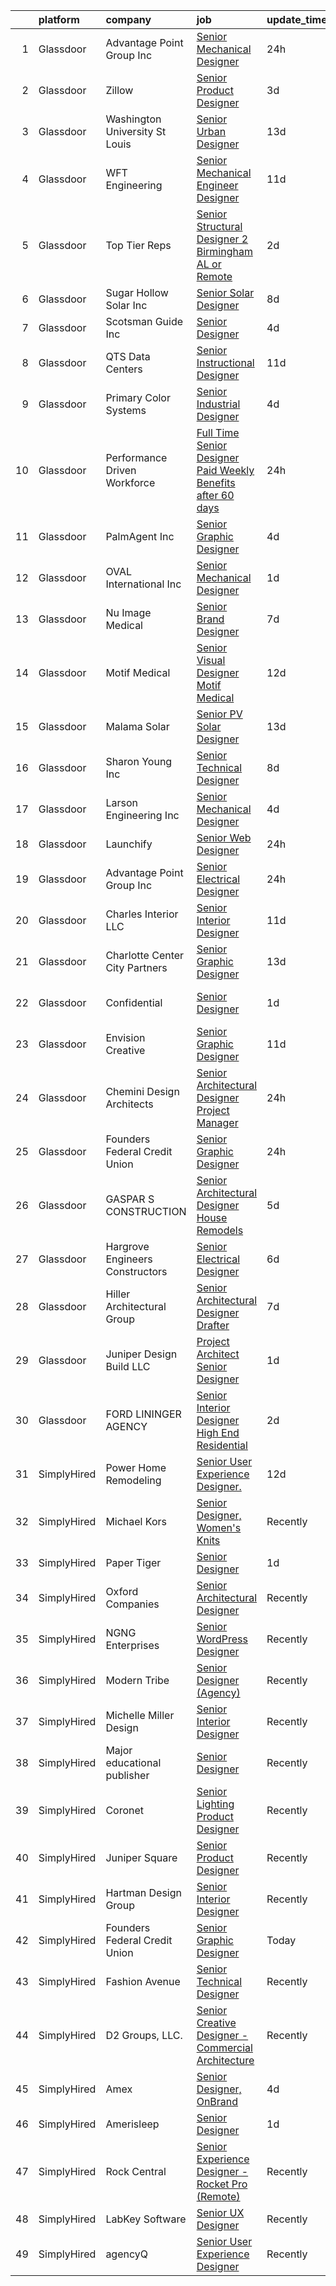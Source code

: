 

|    | platform    | company                           | job                                                                                                                                                                                                                                                                                                                                                                                                                                                                                                                                                                                                                                                                                                                                                                                                                                                                                                                                                                                                                                                                                                                                                                                                                                                         | update_time   | location                   |
|---:|:------------|:----------------------------------|:------------------------------------------------------------------------------------------------------------------------------------------------------------------------------------------------------------------------------------------------------------------------------------------------------------------------------------------------------------------------------------------------------------------------------------------------------------------------------------------------------------------------------------------------------------------------------------------------------------------------------------------------------------------------------------------------------------------------------------------------------------------------------------------------------------------------------------------------------------------------------------------------------------------------------------------------------------------------------------------------------------------------------------------------------------------------------------------------------------------------------------------------------------------------------------------------------------------------------------------------------------|:--------------|:---------------------------|
|  1 | Glassdoor   | Advantage Point Group  Inc        | [Senior Mechanical Designer](https://www.glassdoor.com/partner/jobListing.htm?pos=125&ao=1110586&s=58&guid=00000181662754858cfca57c841a5f26&src=GD_JOB_AD&t=SR&vt=w&ea=1&cs=1_d09c6317&cb=1655276262893&jobListingId=1007939616891&cpc=D24EE3D704DEE7AC&jrtk=3-0-1g5j2el55q017801-1g5j2el5omfor800-e6e6b65af659ffd2--6NYlbfkN0DhvaUNh7UTuQsObH2aIy2SpeO2ri3QuKtJEI89pN0uAJ9LCgmAx-WqGTNjdPUDRmyEDo7HK8VWqhWb5Ll7dxvrUXUGFPixic7ZbbonUIAMMXUxbnd-xMUw3Xl88CdzPV5EapmXXCwu5C-cFQrMfebHSxg8r99ghcNgAF0royXAIWbWY2Rztkbfu-mwileVExP44zDO-AW_UE04Lxw5HMIzWKqw9jEuE1g_wJ52KqfqJ_Fu0EuXBNybWktyu7VTNAdOhxnpR71k1GHXARL_E8hBKw0DR2-gk6gb4NWend7wyRduZegoUa6prulpLv4UsjJtyGzgVxyAkTHoPmJHBk2L5PLeMxjXL7uo6VtRleUNktzHLuabSjaKzCA7EzBZq7HfGBxDCYnG-E-PvKUYZzLXtWGZmy5VtUsg6miivdCwFo286-iXSVtErNyMWFPn9POMgTTnZymvEVqVHF9zSiF_uT_RGzryx7_rR9ZIxV2DF9Qvf9DGos-bvIcMq6ch8F3baRubeGBsDA%3D%3D)                                                                                                                                                                                                                                                                                                                                                                           | 24h           | Saint Paul, MN             |
|  2 | Glassdoor   | Zillow                            | [Senior Product Designer](https://www.glassdoor.com/partner/jobListing.htm?pos=124&ao=1110586&s=58&guid=00000181662754858cfca57c841a5f26&src=GD_JOB_AD&t=SR&vt=w&cs=1_6a0b71de&cb=1655276262892&jobListingId=1007933236055&cpc=654405A9B1E0A9F5&jrtk=3-0-1g5j2el55q017801-1g5j2el5omfor800-e496e8acc40d5a6a--6NYlbfkN0ANMurRYyPEXg08u6OamUd1Mvhk-zhFSGYIZgoJR86UvYL2v6MoUqae-sD5DnU21vo-KQkrM1-nxigulcVUp6UcYl08yI5UdNRZZIoboFgVCXFZH-Ur5VCCM-kHCbgkC536mMNcJpfMsoDbDUXEuuapVQkZvN0gLXl-tXLlhyovmK0CKcvIg3DHlkIkjIIaAh0fQc1EAU6Zo8hmKQXFa7rsVfOy9ob5A7UgzIXzKvpUwY7J0tU9frH5lIfQUT-keG72XCsheaUyy35ASF6ZDLH3s0z_baAWyRbs9neW0kVo1prd94OwFfMvoqUPlUfcm7mtnbekyOCu_HnD4lqQ70fQQLad3_pTzJalgn4ASbd8Xeqzsq-rvxGDRdK_I1OG12DZTL_rD7Ky4F-CNXnO8NRAvUTZ7I2K5LEqvTkIuIgh0U9MkIdYYv_lIkmdLk6bOT5sf86oWlC4d8DY5noK7rBnWD-naRuUWgUIIz58NQa-ytiTBmNU3R91RiIqatDoxFfuzQw9f6j9iz8kUdq6rTWMYnbM2vMzT0Nkhg6hyQ3XxHtvd742rvy5JcRlukWpYqteF0T_KZjM89rq-diY-L8fV_O5i-B4oKyoGxBNXJqfApjkYcSNHLMhLByJcAB9dtGjz3iuSwxj7BEMM4oNMIEUCI7Fx4Nv1Kqv9gMikUMAwN5QSZ2hPisyV_p0vo2ruRc15K6IOBd1upYMNmHuMO7mFzmZ9tOFYJMJ-iPO4WBEsCwcupQ9X6bOjIoSoT3s7NcSYukTgoergjkalCabug29rofTH3jdN-WaIQHQxOpcqpMq9kl5QKg9DoXvbSzAFZedEOg3I0oi_IdKolTe46JOKtjiNfZ9Ptgpyu9s3z_raIGmCH58DdMj5IAOXt0bxVk%3D) | 3d            | Remote                     |
|  3 | Glassdoor   | Washington University St  Louis   | [Senior Urban Designer](https://www.glassdoor.com/partner/jobListing.htm?pos=101&ao=1110586&s=58&guid=00000181662754858cfca57c841a5f26&src=GD_JOB_AD&t=SR&vt=w&cs=1_857baef2&cb=1655276262889&jobListingId=1007909630250&cpc=C64425CD673E8F14&jrtk=3-0-1g5j2el55q017801-1g5j2el5omfor800-5709fb498e963fe0--6NYlbfkN0AY-v10n6tVcAMywMEH-_jupUI7Ik5-hW9vlIoiH0oHKRYNP-PlB3wTtITuPqgQrBqA_gVz2CURUewGNQjGFxMm82AvUgXe3_khkjs-sDGHFNuAyFxey3P1BNvgeqdW9GVScbjzBid38iWJR41YXf1FZMUQnJPf0e-HY8z3aYB6c3yDefKaLvFTgYz6CoKuYUPwo9ncRctViyuenPtiAfPwFUTMkF7CHP9ipxQOxU9Sb0qqo45fDJmMgDdLUEcQL0_OfknWAg5X21Ithxexy16aVvKyz9ljLDCeQtwmGxwzxKlQfGQgglQkwaAFgea590SzDIDSGjejFG8V9kiddAoDsKeqYjDIVS4oq21QTybWr2bP7XaFJu6Yt5Mx11-1cs5H3Jno-DLgcHGYbFrbnCZoCx7DMbCbqzSSZSydGgfI_xX5WdEOa1ZJXvC5ASvqwrMmvIJaXATjiUQ9LjZ3a0aafYa_lIxe8h9CkwnaMn0diD01cBn6Shk0xMXr_BDZvjpmAmLF10c-wJBo-eQWujPYG3aygoNyrhFXwL_ydQzdqvzlt8Y4m_3W4ljd0UNr8D4uzybo6SRmUdtf-yo8nZZAFADUkSMJn7rGJ-E1LZbpaukGm-tz-eyT)                                                                                                                                                                                                                                                                                 | 13d           | Clayton, MO                |
|  4 | Glassdoor   | WFT Engineering                   | [Senior Mechanical Engineer Designer](https://www.glassdoor.com/partner/jobListing.htm?pos=118&ao=1110586&s=58&guid=00000181662754858cfca57c841a5f26&src=GD_JOB_AD&t=SR&vt=w&ea=1&cs=1_2dd112d0&cb=1655276262892&jobListingId=1007916165301&cpc=006647ECB170E34D&jrtk=3-0-1g5j2el55q017801-1g5j2el5omfor800-2e1eb5e1ebc3f1f1--6NYlbfkN0AOxInTq7yXcGYDSbr5n9sSLZgL8-K62nrw6044ag9G64jF24yBKknuIicdxsAw01Sr3ngTrgQSvQ3LkTR9CQGkG-SKAV_B8vwo7vswvf4o2Jm1DCXBu9ifGtEZRabpjVlWceA3Xw4lF9lRkfPzpxE2yt_U4MjGUigcuMre7Ub9-tPF91DZoycbl5tYc0QZ-b26coXFJqWsgvsMn0BtJsSB5nSSgyemAu0CvaB86xk_SH2uZ6nWuia_KogIJmXl4i6mdY8SerL3kRpgyFzYWS0z0vxGEyDluRzFTzJOYBBZW9_aeBRp-VzLwLPb6xPYy-R6Pgp6Vg82TSRX826iRTWn1lBvo-KA3ByIamDfF-mqvlUE1ViSl_t0Qrrr0lJf84RXCik9xjsD-FGUylmaDFjgPfSuUu50rTCgFkDpnxZ8co7SmnUOQL9whV1Hg49aNnrWUR3F49RIhXlQodvbG6InkbMfpi07Vc3FFZLMx8tscrV2y8SvgLKlz9K3nkV5RZKpNmCcV_NG0OMKDldxgaaTBnbkQMH-xbOuH0IYiPciJQ%3D%3D)                                                                                                                                                                                                                                                                                                                                  | 11d           | Gaithersburg, MD           |
|  5 | Glassdoor   | Top Tier Reps                     | [Senior Structural Designer 2   Birmingham  AL or Remote](https://www.glassdoor.com/partner/jobListing.htm?pos=120&ao=1110586&s=58&guid=00000181662754858cfca57c841a5f26&src=GD_JOB_AD&t=SR&vt=w&ea=1&cs=1_640e1023&cb=1655276262892&jobListingId=1007934314083&cpc=117F6BB3C9C96699&jrtk=3-0-1g5j2el55q017801-1g5j2el5omfor800-997ac87c53ea62fb--6NYlbfkN0BdDHiSlq2TKVYTvK036ioTcRDjelCKzvFOpLFiF--0icOI5c6ey-PCWporuo5aJo7XLi8-g-A3lq1AlvObv-e8G7FHZt2XVqE6p0fv_UTy96khztIOmbC9LLIBFMiZUSFTqtf6y9oafYbghPlu-dA2TJAYBWtIqpDLGEWpY8sOE8j8uNWK4wqhw9DEQJ3xJFzjhf3vmnHPhF4gK4d3ZinLXh8Z4Z1DaCAgZCNXuJd5MFHCv0Z_dF8JJ1cdDN3KfOaJG4EUuqIKfSvLmLjn6-V-BT46xDqlFNYsSrMVXSRkLsb3iuJnFPcbJnQbusqy19AXOK09z2lKRdfNoTuHA8S6GpKKaejY2KsBbYLD1PiWQn-pyBCaJbjjC3j7X_jrZxCk7Hx9wFQ_qeDVwykXTZXE0HUxTxAf7b0FQ4lmR-0B1zfkJCebNqq25rGlWob-EOumbeKI3-vnUCRngYveRZb4c8W2q810Kjs1Nmey41sTWwzf9050RG1fxWIrDjpIMeGA1PuJeHZAOsofGWxnlRA1DluBsgTgo3MhOs0_tgC_rqNpn1CKoohL)                                                                                                                                                                                                                                                                                                          | 2d            | Birmingham, AL             |
|  6 | Glassdoor   | Sugar Hollow Solar Inc            | [Senior Solar Designer](https://www.glassdoor.com/partner/jobListing.htm?pos=107&ao=1110586&s=58&guid=00000181662754858cfca57c841a5f26&src=GD_JOB_AD&t=SR&vt=w&ea=1&cs=1_545dab8a&cb=1655276262890&jobListingId=1007920658252&cpc=300FD6E804AAE000&jrtk=3-0-1g5j2el55q017801-1g5j2el5omfor800-22f4e0e67aa6fe99--6NYlbfkN0AYOF7RQzjoOUM2ynSuHNIj3wibii2cqdD9wrQxVTFyHRITds1LU_854K_oea6IPvyRfgcy5EvED8ec_HFSWJYoR4Pf8QkkaFciTZokyKzMM1eLGWFxoWmB4TZ2apiyAncppFFexeaQopuBzleQBtU9yWh_k6aMHG3bs2hfbh1pLLn3waAjUhWa-0E5kQVkzhsE2nSdSxo-F_ri6kHFq63PWVYGeEyABuzLlw5eZYoEabzvUSBy-G9nVVqdsY7gxjarRRiji5wK1a9R6AtAxTlsAnruvFB-573qhei6WFjgQBTRAk0I4zNY0EcfsU5MKEt1FwguhaDc7ntX5kXcivWsY17HEtpf-SSrsRKUGOG7GLHJUJyXYg9dQSo3rRBB7MMEawxrHUO581lT_VsqL1xAHzu9BBXslRwI4tYC4UwvvH3vE-1Umpp8Zh4Dv1sXsyjjMPUhOOrwfSxe4wwZzbAxYuuCP5W6RmQoJdLexIZblPQQj6--zCcHCW3TBoEyZ5S96JImUAJshA%3D%3D)                                                                                                                                                                                                                                                                                                                                                                                | 8d            | Asheville, NC              |
|  7 | Glassdoor   | Scotsman Guide Inc                | [Senior Designer](https://www.glassdoor.com/partner/jobListing.htm?pos=129&ao=1110586&s=58&guid=00000181662754858cfca57c841a5f26&src=GD_JOB_AD&t=SR&vt=w&ea=1&cs=1_e323d7f3&cb=1655276262893&jobListingId=1007931619486&cpc=2C031D2D3FF29DE7&jrtk=3-0-1g5j2el55q017801-1g5j2el5omfor800-043dec3e6b26f6d6--6NYlbfkN0DbYZcs_UJOeC4ChOpzr4q94_YFUSwL-W0cUimrDC9oMbi073-LfNw2iJcePg8U8sM2P7KRIeECzs874tTkCW1rLE1AZ4u3kDLdJ2oNLA_7hUWvLetd4Nd5nEkVh0ipiWKzNZQjcDnlGtcUmE8MLlABQfirauZ5DyOjYqw_WOCehhhtmk_cmKezOhOZXgcaKTAK311gdQ-dke512o005FLDEn5QxQH14HIxe5EroTGQ1bJWACInOTNZaKyBTaPBOyhjyBW1s1e6WIviL_3dv6raX-uZtTPxRcQOEMnMXpJZB4Y4HA-MCuuGbNbW5K8Kv-_4pATgDz2YkI0UmgmFCjtG65qNwtyKCmZLxIyllnPdFFoUeYV2IJ8YSzPNN7cb2Qt7gRu_BS8yoMtRLb9z3pa2sWLJ9yzkEpYEx4NB4RP7i35n0wvfq1rh7ozXNFFEo9oCafJgCJMz-xWdtNn0zOzJh7ACy_oCXL9e7H00swZ6ovdaMxb8IQOD730PHaxEYfE%3D)                                                                                                                                                                                                                                                                                                                                                                                                    | 4d            | Bothell, WA                |
|  8 | Glassdoor   | QTS Data Centers                  | [Senior Instructional Designer](https://www.glassdoor.com/partner/jobListing.htm?pos=128&ao=1110586&s=58&guid=00000181662754858cfca57c841a5f26&src=GD_JOB_AD&t=SR&vt=w&cs=1_0a1ada2d&cb=1655276262893&jobListingId=1007916339602&cpc=A5E0E470F522E57E&jrtk=3-0-1g5j2el55q017801-1g5j2el5omfor800-25a5631f5ba8840e--6NYlbfkN0C4kTSVwZDvVIyLmTYRXlwRdugwfA1-7WV136flrrmbcF0VWcjuXtsKPDj0ecrBfsflfNyZrTLCkA1c9U9auEK6y746PzTogTdoVfAM6dv0KXeabeSpS1SFoKwIapSNsoIG3TlR6L-ChMNAAOtFw1Z4iGXiW-GbwjzJ4tZONd7WZCdHp7QHOlP6_KGh-8dAhPLFHIDGRLuCuqSHBXuP8-yL3NNIOKAZzci5EpRE5HsD3f_rTAmmCGV2nta2D4XCdlb24wgYH6F4aYF_hFE9sGv9f29ueUczVcjFBFMsAGE0qanr8M4xQNPK5zimu6HGBsfLcBCz2LaWPCdZ9TlrWBwDyY2xH_leDlCFDIVgZWpnXuD6yuOdqFBbLlX7FZjwUDOve9z9RsscKrggBuRkYmNB9ukwmpsxdtn-SyESeQ84MSrGxwnKvOo4Ouywf05oIzavsDZsORep5gfOiObJGSEkOg4oxGYLVKgHFxnOsMxdORnh5O8rfjSMIiS5y8tW-jdPPqtYazho1GB9tMDTkZ8b5vGAuLnN2jYdu1HNK4J7SSU5q2zJPcFg)                                                                                                                                                                                                                                                                                                                                         | 11d           | Duluth, GA                 |
|  9 | Glassdoor   | Primary Color Systems             | [Senior Industrial Designer](https://www.glassdoor.com/partner/jobListing.htm?pos=119&ao=1110586&s=58&guid=00000181662754858cfca57c841a5f26&src=GD_JOB_AD&t=SR&vt=w&ea=1&cs=1_15f206b5&cb=1655276262892&jobListingId=1007931782967&cpc=F7BF06EBECC7ADF5&jrtk=3-0-1g5j2el55q017801-1g5j2el5omfor800-9883b5593ed0cb06--6NYlbfkN0DzaDHVbxJ-LJZej0v9fk4K-FwNocoxjQ_zxp68kPBvcoG0F0cX5LlHpULM9qyZRmwmc8iMfRdluj-0dl0ULkzgBNqu18VrVWpw7XeITSv10E7QtJhsjRlWzH4qWNquEp2PvZZcIu-J8iD0B42Kx5lk4vshtYxo57aEWd9bKPf0NDogyaVCye0HzWoL-4VEyh9W4TymVOg9P-3V0tbGcZfBIultDioFIA6yIl1WHQqjG5ChIa5wQiGPwpSaivzXo_2lNAfjvdZQkbDGLu-hAX5I63_du_JOj4-t4G4P01DDbJyBRlxmE6LtnlL3PagIDnhO8A0BB38uXU-68pAiauxgBQe6nGFb2zSnPsUq0bdx16FN033xUjcsIJJnLIWVaClbpeSfI7-w0nF8ltALQ-0SUYYhfQdIFoOv2jhsN4WXNzK1b_xQVR8WmmVsZUVBwpTIL4VtQwxlhERUoaNf5vYW7h_2YrRdPBQhxGTKwAXtfPyi5WOMyEjsQzsYXL_Sq-LzRMVhPlzB9g%3D%3D)                                                                                                                                                                                                                                                                                                                                                                           | 4d            | Cypress, CA                |
| 10 | Glassdoor   | Performance Driven Workforce      | [Full Time Senior Designer  Paid Weekly  Benefits after 60 days ](https://www.glassdoor.com/partner/jobListing.htm?pos=130&ao=1110586&s=58&guid=00000181662754858cfca57c841a5f26&src=GD_JOB_AD&t=SR&vt=w&ea=1&cs=1_0aa01122&cb=1655276262893&jobListingId=1007939537070&cpc=D1B7150B9C545245&jrtk=3-0-1g5j2el55q017801-1g5j2el5omfor800-154f615ac0233370--6NYlbfkN0Dq7wNF6jtLSy1OOYImMj30m8766OlcFNaTQzBYMmYZTcyUE_BVj7lzzIcYrRM4F273EiwDDqgnZdkNWGWjCdNUEw-IGwd471Tbc9_2qQuhS46BDbGzOpOL229659ICFltNa1yvRoxAKO9ueWAMMqzAW2gMbqrvirwhr6pyHWmgsGNe79_IHMmy0eUnK6rt4iR8SBL8VpQemZylaqEsjXpoSKHsPmBstd_qnIlEUV2YDHskMKYIHzjeibCOsOLqfYDzWKDFQtf_X25UyrFh-O9pBGXjmlhMPGxcsc5aazjB3_HWgD-aJbl22lJkWwb3BSJNagxaorWt9t6sL3z7ron9ENoc8N8O9W014C1_f39-X-95lTyE6tBbTBGepMKWw3o-tv5J33R0bVfT6xdsowhZ3GntrQ6sRAbgjP7DIfLgQbzQI_9_jvVv378z7WT1BNY_HqMT7HT1poB4CDziIYdFYd5TR2tjesLq1l2Lbj_B_1zVqYYjlHxJWj_n-Sk3_4I3bneKQV6xMCmoHSCS_u_n)                                                                                                                                                                                                                                                                                                                                  | 24h           | Allen Park, MI             |
| 11 | Glassdoor   | PalmAgent Inc                     | [Senior Graphic Designer](https://www.glassdoor.com/partner/jobListing.htm?pos=127&ao=1110586&s=58&guid=00000181662754858cfca57c841a5f26&src=GD_JOB_AD&t=SR&vt=w&ea=1&cs=1_2d79fb4c&cb=1655276262893&jobListingId=1007931795460&cpc=C90BE282B3FA86B5&jrtk=3-0-1g5j2el55q017801-1g5j2el5omfor800-27bb57976590e87e--6NYlbfkN0AO-lx13pzomzdSppJUWL3QXsQT8oyFk4U4LWH8QC50ColyNbWeS4BJUkslPt4i2q812JqLhfsYP7Y4fpmcnAX-MMxG_LDocetwJPlc9putb7nbOa_rB9hcY58NJSzusGAg5KFbXhM7B44lzATypQ1H9MG_jQsvevJs7A4vx08CeLc9EKk86dz5YLjBaXDRbAPdj-0uw7cZWY8M40V_hLl3ON7Vwq_4SBiPFHwmNF8rUH62qNU4gHzrcDVE7k85bN_dNURSsJCkBfyHLk1fplGvdDDAORLPvINCWXx4mGCJmArKzbbenU2K7PGmuUmhSy4OtK3ZkOTOLko6VuUH-FIk54Vl1XhkaBaSELCQO_m8WZ2cT5yA0NKiahjRlsy5Zl2ZIiIzTPRq2qTRko81DiYGSfYqM5_VRpz02upjF5W_Hp-KbwjIXJ-umuXsUnd67t0ugPts3ci7kzH2ElJRnxqdBBSFel4K6Xni9P9zyurOZw09XrFWeEHzFBWR6C_HEbzVjPlblJI7CA%3D%3D)                                                                                                                                                                                                                                                                                                                                                                              | 4d            | Southlake, TX              |
| 12 | Glassdoor   | OVAL International  Inc           | [Senior Mechanical Designer](https://www.glassdoor.com/partner/jobListing.htm?pos=116&ao=1110586&s=58&guid=00000181662754858cfca57c841a5f26&src=GD_JOB_AD&t=SR&vt=w&ea=1&cs=1_b821b30d&cb=1655276262892&jobListingId=1007936518798&cpc=FC4EF002566A9691&jrtk=3-0-1g5j2el55q017801-1g5j2el5omfor800-bf091ae7d6abc42c--6NYlbfkN0A9N5A0dzspRMEtN0T3xNwp-Xh_YClRa8q4fns54oAdut5fzZnzAPMbizZIW0Olx3RJGRCDTe_ERJx9_6yJIhk169HNXLiYJfiMrojK4T9nzQZzaeOjMEYhlRaF02z8Iy4-pS8Yj-eriKpzlHjdXA06N_CNTavMOty9T_h_2tSCh2Ocf_47pxeEF-PgPunHVcGvxaSpbl40nmYaWN4b6xXwok3LVz2GmlsKfZSQLWQli5rAwXjvK9RqaeNXZzDZ11rbdsCnbNXGSUxhpfNeBQ1CEBY8HQ2jV-8vtzAUsep6z2jP8AYgWh5pDsbadVu_lPV_VX5QnzWr7HW7McsS-UUCCt47SJxRlJI8YTJzVn31qDyynq9POxuNArW824N56AGvhLNMRKGzLRnatdgauweQVDYg6P_i53YIAiveLylcpnHADBP8qH68HuIi4QfqYhEmKSoyPil3aXdbQbh__qEyGvcQ7VpNmM95XxKdpOp1XgPlG65hXbRWnVx12BUyo6cHfu4ks6g2gA%3D%3D)                                                                                                                                                                                                                                                                                                                                                                           | 1d            | Hoquiam, WA                |
| 13 | Glassdoor   | Nu Image Medical                  | [Senior Brand Designer](https://www.glassdoor.com/partner/jobListing.htm?pos=104&ao=1110586&s=58&guid=00000181662754858cfca57c841a5f26&src=GD_JOB_AD&t=SR&vt=w&ea=1&cs=1_f8f3686b&cb=1655276262890&jobListingId=1007923604858&cpc=DC33A36C1EF058AA&jrtk=3-0-1g5j2el55q017801-1g5j2el5omfor800-fb13f8be9278b164--6NYlbfkN0AtR68e5gWpPxoovZgA7Udo-dcymoK0NpHFMpIgh7LYz_jF4aY_SHIfavPkUsasoNnE-K5yQJQXUSU3VQvrBrY1FWhDojcUgMiMfnH8sJKPvx6LmDyDeIvmx6jzhr1RViScOFeQUmP7ourDFgNLo7V-aG3o7YvcRTFE_jDNuY4VkxApt1tYeC6RlUcbzZoxP-A9vK2fF2gs_2_jZaDRbEO8kZocGPp3RHi7Kt8h7-rFPghuIsG8jV6Eqk3uXPQiOBRqtXTME63oImeMN3KC16-JBWEggFBPd_VNtYvq6M86Jofo80T8_XziEqKbJR1ayfHHPdvWnb0_HSh450Q4WRvdDpPKRY2MHcGg7BwkXJ9fPhe8fJ_fOhrKRm_SUVx3SLxbitijrVoIRxOva6mZ4Ru5vPxXPYmMrsNLUBx_MMSF3szAmbSOXHflQ7WQTfT7aSHGWy_CFPldFVBtIS3-8jkhFRUn7aLxdWweq1dr2aL2aeXidUU4nbWjfEuB_SnAX7VqCtNXabVz2w%3D%3D)                                                                                                                                                                                                                                                                                                                                                                                | 7d            | Tampa, FL                  |
| 14 | Glassdoor   | Motif Medical                     | [Senior Visual Designer   Motif Medical](https://www.glassdoor.com/partner/jobListing.htm?pos=115&ao=1110586&s=58&guid=00000181662754858cfca57c841a5f26&src=GD_JOB_AD&t=SR&vt=w&ea=1&cs=1_2d611dae&cb=1655276262891&jobListingId=1007913880227&cpc=414F59AAC079D902&jrtk=3-0-1g5j2el55q017801-1g5j2el5omfor800-59144bfb42a1ffd4--6NYlbfkN0BZhyM__g-MJpR_k2NRwi4kLvT2eM2Ld3-Ltk3-h7qf5HdkFETVgTrfvWgcggUxq8DCFHAm5tBn5Dxcl6e3t7y3Qtqg_6tH6umGNA_J0BTz911dRN7Tpc-cenVnASCl2Q5R59ek0UCie1dTPy9KYmbtZa_hQFIy8wfu_dOXnAK-Pa_zZsrfVzvKY57K-xpwhwbbMX6LNwhDQDQLUem_CGGk83vFxfh8U19bi_CejyjTg_AxY9x665bMtoQVLcIzfH1A4aduFCRPyDsFztfKy_rpq0peveOInd1jMgMyvZr1N4zmA0CPRDtKHIdpT-JiOAqPStzs8mY78RUcTde_Ril2OgdEK6CJfs0VwphZOsGXhQTQqe7UM7-9CynulZG6Nodnc8_MW4VFxj2cnWm7P-3ipEOgrHhSxDU3ksz8uWXurxcG8blwy8tct-B5oYGzITIoF9meryngtbJe-GDu9U-45XA35qo6z4zflAy-tGQM6b2126UqsXXyMgabR1SBU3t3TTAsJNI99q4Dw8ekHshjIFo2M8zv4T0aA_ktGtsb-Q%3D%3D)                                                                                                                                                                                                                                                                                                                               | 12d           | Asheville, NC              |
| 15 | Glassdoor   | Malama Solar                      | [Senior PV Solar Designer](https://www.glassdoor.com/partner/jobListing.htm?pos=105&ao=1110586&s=58&guid=00000181662754858cfca57c841a5f26&src=GD_JOB_AD&t=SR&vt=w&ea=1&cs=1_60781c09&cb=1655276262890&jobListingId=1007910880590&cpc=6BB15D09F0D6212B&jrtk=3-0-1g5j2el55q017801-1g5j2el5omfor800-e3f4f4776c5b3612--6NYlbfkN0CWPxAYKcAaWIkZlir7OCKwO5K-1HUlqtdzK664Hl-qDsgc4bf5kPAtof4QNocvMO0fThIvZHFiNnbPg6NMTV2tQQJXWtPR_Xx90R_XCmTpS0KZPW5LckoBV9K_2giboi2lc8PkUGuYe6DASRa6p_iqT01cEwWt86Oev-uPc-7Dhu7Ig5IYzvFRuRfcHDouJvDVLEpqacUFJemotq0qSi8bmIlLBbBC4rXIHoe5S5ky17gxF06s7n6NLs2jcYhqd06KBGSJNuvSE4RU17y_fP-KsqAku9rcCeN8NXLrQWdKOhIm58h_Wwi9dzLFMg3fiIWb3hB1DgTgnp9AyiKHsGBltfvy_heNQehwrOEudFBk94IvmaeYJhzaqqZ7MEAJS1zTsGuk1IFhg592hlDmsDo6OA_QmmOU--1qeifcXWtGufxTo9xZaONwhZ6LOmcinZz5e_278TWBXgcvb_Khc2FFDtO7Mx6D6YQpngjbB2n2x2lk6TuabYgHhy-QkmpvwRnShR8-T9GCZOrjyaJfY3tw)                                                                                                                                                                                                                                                                                                                                                                         | 13d           | Honolulu, HI               |
| 16 | Glassdoor   | Sharon Young Inc                  | [Senior Technical Designer](https://www.glassdoor.com/partner/jobListing.htm?pos=110&ao=1110586&s=58&guid=00000181662754858cfca57c841a5f26&src=GD_JOB_AD&t=SR&vt=w&ea=1&cs=1_17abe470&cb=1655276262891&jobListingId=1007920701407&cpc=7523879849133333&jrtk=3-0-1g5j2el55q017801-1g5j2el5omfor800-a49ca73d6de4d00e--6NYlbfkN0BxkLIcfe0oqaYINownie861a0BJtkzmJW-WyGv8J0JYGwfl8lN-F2HLhyRa5A6b66Q14B6sl4i-e2zYlVX5ETM7xMYuegkwh6okFhpwN82zl0-kQrlaWOv7pbJuRCAH9GOuwzmtJO3W17H4_9jCDvpkTtB9FBDVtGxUtWSvwudr5SniPjK5YndxqFtk8C_Arf_KgDSDKhsLQos2JeJ1Upvf-fEBU2U0pEqQrmOfceFagYLhINkwRNe8sCmTr-8g3Pj8Cl1PeT132TbUb1_ox0D-xDy8svVezNbq0gJpOpPl5Ob4q3i0Wd2tWi33b4-bShguUklZGHbFbCU3_F8SVeo7nCuFA7rHQU2zZcBXaUoz5TDK5IAXFr-EPr7O0U2_uXJAvm_TWFWZGZXGKkgmoo_KDs0s9yvdl13fWFpy2Qlnw4f-SWvCRxXFRDQgwteaUl-uIFmLcj4ciKEl64iAuag9BmdjLJQyyWnpbDuE_hc4itGRmkDIUHqoDnhjfBBR-f1EVqpPuU7ChMiQMVZm6DG)                                                                                                                                                                                                                                                                                                                                                                        | 8d            | Dallas, TX                 |
| 17 | Glassdoor   | Larson Engineering  Inc           | [Senior Mechanical Designer](https://www.glassdoor.com/partner/jobListing.htm?pos=114&ao=1110586&s=58&guid=00000181662754858cfca57c841a5f26&src=GD_JOB_AD&t=SR&vt=w&ea=1&cs=1_6768b3c5&cb=1655276262891&jobListingId=1007931487375&cpc=B1361D5F72E3FDAD&jrtk=3-0-1g5j2el55q017801-1g5j2el5omfor800-a6f45a99168df731--6NYlbfkN0AY4guaBc_odNxnJHTncvfwFu86WvDwtbc_K-gSZc1x5JfFjz3bTmW4UfJ8eoyGUx-rtSA8_YGD6nlRLeZk5aqtQkvNq03MDyQcGnDrwpWPsuUrAd1Sr25l5ywlE5WzST13jFhLQFFK5bOJoZhidxGERPrGrQtY7pbMv9ilazHLC9mo6TqKKKlrquATMdTkWDnnWj7AsfhpIjLfjfSZ8M1vAdg7F_I009ZVHGO7iGiczIi-1UmK0khY83gzFy8f-0VJhK-PbRc7hDabkPvqw_9uCosNz6sOF_hhozildkbUiS15VT4-tin9dtR5BeaRtjzqw4IpEaxujdx3BaelhET_3pPSpO5__HeKXv6pWNEYQVms5y0m96xNi2IumySrhguADzUvJQ-79kIwwdZ-dAB2dl9pveBmG0zeqC_MFYgMTFPp-9uKX1D7juN5IgidN67FX7kYx4f8dmMXnYnbvRTeNJD7vCDVpl7HL12qcxchI3lS9ba7fh3AqlIC7F5Uv8rc19BpsmrUxQ%3D%3D)                                                                                                                                                                                                                                                                                                                                                                           | 4d            | Norcross, GA               |
| 18 | Glassdoor   | Launchify                         | [Senior Web Designer](https://www.glassdoor.com/partner/jobListing.htm?pos=117&ao=1110586&s=58&guid=00000181662754858cfca57c841a5f26&src=GD_JOB_AD&t=SR&vt=w&ea=1&cs=1_3929aea9&cb=1655276262892&jobListingId=1007939194372&cpc=9B12395D9F8719A3&jrtk=3-0-1g5j2el55q017801-1g5j2el5omfor800-9da8bd7323a232fb--6NYlbfkN0AR-aAJPz1BnSqWzdrWMdedROU4ejlzYpzmYToDmFFDvvHI1apGV0ZlOgFVvvAo6x1TtU7_LiHFvZc_fpZpPBqm6uHvJvXTl9kLjW6xTSSL3-vTZITM7LhWvYlEmnFJY0l_pV7d93YojSz1YZP9Z3M4DKFsCWSFvtjpJR8VUikffsn7FXwyu8OElYLxQWCWzJVo6iU1nrqz4bf3SeFbIA__hWg7bytWkHkiCc1OtWpapJv2nn38y1Vla6vdkdpxxgVuMk2K9kaBHCr6qwvCAX1IUF-Xg7MClj2NDYApf0HMJksqHE2gP9WahiaaAzTtk8F6a6XVkXflT2wYKPmKVzZzq1TBFXx44ueqwJRnPgQ3VNwhoU5mlXdgsgXHEkG2kE743HfWA9sdhA57LnvlbJzYXhyAmNLxNpHcRmsw1QzFIH7wDIuJfnDcMj9JPH1BXoZo6fB6W_uE_NgSwTRe-YChS8WgQ9jhb8lPAucwCfJQPf7CFjtYbT61M0rgqrm1xfABvUdsjmfEzQ%3D%3D)                                                                                                                                                                                                                                                                                                                                                                                  | 24h           | San Diego, CA              |
| 19 | Glassdoor   | Advantage Point Group  Inc        | [Senior Electrical Designer](https://www.glassdoor.com/partner/jobListing.htm?pos=111&ao=1110586&s=58&guid=00000181662754858cfca57c841a5f26&src=GD_JOB_AD&t=SR&vt=w&ea=1&cs=1_87bfca70&cb=1655276262891&jobListingId=1007939579634&cpc=F8C81BAEBBCECB62&jrtk=3-0-1g5j2el55q017801-1g5j2el5omfor800-c4691a4e64ae2014--6NYlbfkN0DhvaUNh7UTuQsObH2aIy2SpeO2ri3QuKtJEI89pN0uAJ9LCgmAx-WqWDJfwcVnRLiH-asJg5EMXLJVGFi1aCPYF48DEQsy5JFktnecAZkwLct2ExfAMirUyUTKeUYz-weCGoMx05o5mtYVcXrMdpzLSz3BxXg2Q9mgcNkr9JxXcXR-_Pa640NtHsX-Qfmk1gWzcp81Jm0NLkfDMHw9j0BlsQ7fT9c3sIYzwCCdxBDGyRtJnC331FFmJjxny_EgF37esHL5iIAQjhb5znT7S4vCFxwOOm308Z_NbcX9u9jjd_r0p7fzEPuIXv_SqHdNA_xpYUxV-bvI3v-m-QwqdLS47acT83ES0hEZqZ6sOflJrrFnZSEnMAhiUjgrg3SMUlzCLo0tr6-yv94evKaJQb3Rf5n5NfGpj8iHSN2JhlLCKfBz_xVjZ2u6DtZxzLh29mDz_qtsBj_CSJJhxG4PmbCpPG8a_GnKXmD5hWA1JPX2MiDn-g4Maf-HjjtdV2TOwQ4Rkb2F1yVvWA%3D%3D)                                                                                                                                                                                                                                                                                                                                                                           | 24h           | Saint Paul, MN             |
| 20 | Glassdoor   | Charles Interior LLC              | [Senior Interior Designer](https://www.glassdoor.com/partner/jobListing.htm?pos=112&ao=1110586&s=58&guid=00000181662754858cfca57c841a5f26&src=GD_JOB_AD&t=SR&vt=w&ea=1&cs=1_992ddec7&cb=1655276262891&jobListingId=1007917120215&cpc=4975F0A44038F145&jrtk=3-0-1g5j2el55q017801-1g5j2el5omfor800-1c6da2add9a5c922--6NYlbfkN0DdTEzrfLMD7bRjsCza2yGlJxyu0VtoM3FbGKHmrUBTbjsVMYjnGFl7zZKSjYf3_X7w0PQwGdbdWhSyXMloALGwLZb5HLBloxdhqGAQHD9SL6uubIyHhZiKaUZDFsaMUszDfz5Rup6dz3d0s5Z9pZDZoKSkQ_XRLBwvL8myb4dOWWwNJymvVDJuHSV7cXDYLJfj5Gc7qQE7RdecK-NR-td-Lnct9XgdJ4fGgbSn1K7lxOcKX_69bouz5mzjdszkjbCV5IOK7x2kLisCXuEmsFvE4mMYxi0XnER0DP1DAd38xSQRBKO68AV4s6zTkaQ_H67wDTUgXJsaTHwO9QCPnmlhBHiLd1IBstP3JebgiH4AswwWU8OWbBTj6iIXbJaa2hgIcYM_0vL3-XoERDjX58dRDNOTFVJE5EOxShdLS2ym8koaHE8z4zcfDweyVULqBoDahLtQKxKH5D__o7SsaHAENqXljrK8m0qaHOGFMvITbMUy3SBC8Eesn9CefvghI_xdumWD8IyYeg%3D%3D)                                                                                                                                                                                                                                                                                                                                                                             | 11d           | Teaneck, NJ                |
| 21 | Glassdoor   | Charlotte Center City Partners    | [Senior Graphic Designer](https://www.glassdoor.com/partner/jobListing.htm?pos=122&ao=1110586&s=58&guid=00000181662754858cfca57c841a5f26&src=GD_JOB_AD&t=SR&vt=w&ea=1&cs=1_57d96f83&cb=1655276262893&jobListingId=1007910006202&cpc=AD6D47FFA8B547F8&jrtk=3-0-1g5j2el55q017801-1g5j2el5omfor800-0851777365ca9be5--6NYlbfkN0A2gwu9aU2Mqs2IGkdhwL7lnUX7QOELdtN89rqRK3-URSlXKR_p4155Vs_B53Uh_4EoR1uh7fXL22g7877S2iSp08Gn9bgTgnf7nbDGsvKb0jhmA-Nm36kdO_5Lf6mjPPgErqmx6_igH-RH2mYpmhujZ5AjI7s-xVjboVCM6p1LixVCdSm7_tdDN4JvgF2yXFZqsCCNhomWPSEo0wLtLGyln0JKIXZGouM6uPDIhH7mR-MRyaVDOywCwu_yTap3rGqWdXUdXYCn9kbp-XCp9lMWuTrNRV_K5g-1Qef6TBnF1zcMBAxfg1imRx2sDEzdtT5NCcGmSzfEns-s2ON15Bc96ng6OhUDZwF8FS46TEJHufaC9qff5mtDGTetQoWI2k1Mrz335vjYe7b9gbL_ubc-SbYQd7d15myOp0R-zUNS76-SMR2X4Z4d9oeFRxuMlfhXzztAAI9PG-7GLqPRjhisKxfZxmPspceNBXbhm60urzYSiKb6zBPSBRkOCvj-qn9GeOfm6yPv-A%3D%3D)                                                                                                                                                                                                                                                                                                                                                                              | 13d           | Charlotte, NC              |
| 22 | Glassdoor   | Confidential                      | [Senior Designer](https://www.glassdoor.com/partner/jobListing.htm?pos=126&ao=1110586&s=58&guid=00000181662754858cfca57c841a5f26&src=GD_JOB_AD&t=SR&vt=w&ea=1&cs=1_aa38ae25&cb=1655276262893&jobListingId=1007937017269&cpc=A8EA696C92E7776B&jrtk=3-0-1g5j2el55q017801-1g5j2el5omfor800-a5326a7357206d7f--6NYlbfkN0Ao15p4DUFE77HqUxReqiB4f6Al0PG_sYnmzLe65nBLKBcpHHaaYIwSQZwpGpShbkeUf6wc2q2DuLe6M3U5mDA0w15ymPhKK5N0wPjHEOkxgmHT9nhZA2JEgTXDLqcxSYDUV6VteGjgNc_4LaUp6D8BMHxIY64W8hyFBk9uw5ZcGdbYKIfKkaoVkfMYto6B15baKG35XRQauNGtxEF1U5kU_hJwDxLDvbmHK8PlpXdYK2hH9MgVuTB_4Kalt4rn-_iqOICeUC8ai5pdBSOnN28qWfSUeUY6rm_1_SLqQGeKpe1Nx0t2ds50frizR1iaOo8jzWfoIu-Y7KVbkv16w_lSMrZXV9FjmJd8in-2VKcGQ59vFmt2pCxizu2J-gZ_CtJmzI8n4zV2YRlOCmOfPJYSIje7NTQ_SVzfU02YahF-ZUqMZLVe9lL53CXBtYMAOyLXEebNnbc64nr2-IAEqPDD2KHY6AN9ECVf04RoW7RS4aWkDbA8idn0NOTgnkmd7Dq7qu7PR6k8ww%3D%3D)                                                                                                                                                                                                                                                                                                                                                                                      | 1d            | Middle Village, Otsego, NY |
| 23 | Glassdoor   | Envision Creative                 | [Senior Graphic Designer](https://www.glassdoor.com/partner/jobListing.htm?pos=113&ao=1110586&s=58&guid=00000181662754858cfca57c841a5f26&src=GD_JOB_AD&t=SR&vt=w&ea=1&cs=1_34a7047d&cb=1655276262891&jobListingId=1007916389518&cpc=A918489C2D5BE0BC&jrtk=3-0-1g5j2el55q017801-1g5j2el5omfor800-17da79782afb7a32--6NYlbfkN0AONdcAzbAvrtbP0IdN-rPgfI4vBVKh6KBOxqjheawOuzZP-VTiXuHAVwqYMOflijKvpHptRHPknfP-VolTeolTF573wb68MYhMUHGoj6MPcDpZiCSzQRtQeacADb-fKdsohtWKiTJcVbsZnJ9oDOOZN9Oje9_toK_PM7ZLFd_h0KxdqyDzz2w41eMMJIw5vmDmmXyDSy3CILhC4UiimbbWHPnZsODpte8X9HIDlj5HXoAa2bdl8M-s5xtZvzJX1mY8Y7cp_HkU9DfaftHEfOpSBovKr1XwX2GZPTFit2X-2cCUBgSHsBHyh91BSoQghurqbsk1dcsj3fTsuja_qQI667qm0QKgtJ3uoPTbIyEfLIMWdWDH_sWAURqyZRGkZQSn3pG1exXyUzNOLUvGtQ3OGNBGSFXT4JYfmuE6jTBEQ4_4Clg9NNjkobtOO6_6a0IluSx29Gug-NoOqmrlkyPz_4kPEU4XZxGnrQqP7HhclUAEzT-EklK_CIX2n-Dr9Nymy8WtMfVO8RtL4ltxPr7Hg0LcW9ZaqAI%3D)                                                                                                                                                                                                                                                                                                                                                            | 11d           | Austin, TX                 |
| 24 | Glassdoor   | Chemini Design Architects         | [Senior Architectural Designer Project Manager](https://www.glassdoor.com/partner/jobListing.htm?pos=109&ao=1110586&s=58&guid=00000181662754858cfca57c841a5f26&src=GD_JOB_AD&t=SR&vt=w&ea=1&cs=1_dc725a65&cb=1655276262890&jobListingId=1007939120056&cpc=24816A764DF348D3&jrtk=3-0-1g5j2el55q017801-1g5j2el5omfor800-55bc883efec8b85d--6NYlbfkN0BzyIYrTMR_AjNKh_kvAG8N613gtHPANQ3sdLTkrtBd-_ugKl9O3Lcz0FFFa7BaXqo1cjV94dVZkZvhC974shKQG6nLGmsOUomvKXBNuQ5p8U4Tb4stew4aa3tqflU4xHWAvEdy2rHwiRNiTije4Ev50oBHjU85iUS494Fgegn1hvwkgN6lWK8AyvIEqclz_Y4alUamc4wKOguPNkCOEyHp_YefVOT7jtEeME6bYvuYDb8MVQlZo-Dwr47QPUqLmEjhBqIEgTSngUxOnLB2xvCOlllw06d_4vWOcrYm0D-0HA_BhLrSW4AjSIngqfUjdslaB82-bpwRZYhOhAwr0suAK0-Lc-wy2Tyc6tOQqEUeYwzlVsgIxBVrga-cQfDEzopDzo4ervo0dvZoLoiqU9pQtDxJhXftJZcqZo4CLUCdqKd2vdNnf6zVuwL-3sHSdNcxGMeyjX-iTzl43TxlG2c28ww2BfNkQFSmcPf4wsFKhlOnDOBxq1tgGNudWy2E5WG04P6oEecnQxMboA96pIMx)                                                                                                                                                                                                                                                                                                                                                    | 24h           | Holliston, MA              |
| 25 | Glassdoor   | Founders Federal Credit Union     | [Senior Graphic Designer](https://www.glassdoor.com/partner/jobListing.htm?pos=123&ao=1110586&s=58&guid=00000181662754858cfca57c841a5f26&src=GD_JOB_AD&t=SR&vt=w&ea=1&cs=1_f78b8d88&cb=1655276262893&jobListingId=1007939239341&cpc=0F2A8D282FF2E7FC&jrtk=3-0-1g5j2el55q017801-1g5j2el5omfor800-920533e4a934cbcf--6NYlbfkN0A07p1uuOuIq-Z-KCydqDN_mF1nJtDJ4XF0fbSg5orVnGI9m8wCjgEZznhLrlR1P1pSZJaRta5jxhxYDmAhkJ1_1ivNgWjzdqCS4-2-rHCjxcQk_NnmkoBcQZoUM3LFe8pNUaap6kxvNAdt5lkov3y3SJkEg2xUD1j3aAd27ab7eTBVINCRTszOc3roSR32IMlgpVVzfGhFPd2nj-tkTy47QdotHm2tE0rs2ej1bImy5aiYXoM2bpIGe_C1rW8WnKQicuBwxlRcO3j7PBc-X1LVEyCCEOPP3lFeyEjb5XOegK3qrfutRyeauquAX81ZttzSTkO_2ldXtb9rHYl0svrP3SpsJyLOY6X-T7gWX84mWG_RudszD_HximJZARtoNTSvMdoXde8hp3W0H214NO28scbOlXm9Pttud2vWQvu_4x6dPxCb5vEZXsoaoAHIfH_X9NAvh1FMJMhpi9_tbPfE7DWaLuKua1bA0a0j7sbrJ8SXo0hcSv7VFmuhlT4ZelqEvsRbTWISZleRtwCsB3i-9GeXM3hQd9c%3D)                                                                                                                                                                                                                                                                                                                                                            | 24h           | Lancaster, SC              |
| 26 | Glassdoor   | GASPAR S CONSTRUCTION             | [Senior Architectural Designer   House Remodels](https://www.glassdoor.com/partner/jobListing.htm?pos=103&ao=1110586&s=58&guid=00000181662754858cfca57c841a5f26&src=GD_JOB_AD&t=SR&vt=w&ea=1&cs=1_839383be&cb=1655276262890&jobListingId=1007929192885&cpc=96070987E0DE0F22&jrtk=3-0-1g5j2el55q017801-1g5j2el5omfor800-5a43b50c6ab62656--6NYlbfkN0C0nKY1zCGm5gHtONf85xOXZ7PMyUJ89AdAAkx_sxVSdNjnXNmd1xDyRJnBH0quLAKxOuNNxfecA3EkKe2U5G6GK2lruf6mIHQlb__QHNHgPjPjWOQCEvhGA7vD4j7ghujOosKHBN7XP6bKMnTv9KIRKuBQDWwF8GTBkeG7Ukzqc-nFGFBgEun-_osNKSkf1khFw8BG1FR2LfhBC4Ye5uu6DF1m6rbYl54f4iG77iy0URswCtMM9M1kyhcsQNC1kUwIDYQBHgfQsECS0yW3xl1tGMFEAl0qIgrqxBMNd4Z-U3UZJJ7dUFlac8jWZQLIuA7_FMeikWMBCjdhdznX0DGnUqwxqur1UkNXZ62XI8OqVVxxjrta8MMUs6SCPp03dRaAMqWeUe3gVEs2EBhsALzhHxwFSUKvBfrh4Wq-wQ8N8InEH_2GeXyYLIjA50Lc7uHmnf11PEKNShixn0KXSKJyLtebpvlULpSszJx_MTxc6_aUnc4hI4kYCQNhmgGZFzQYAl7KOX6lm7Xo-AgnXMzvToWqZhs49B9BbYLCQt2_HDvmRMp7W2Ec)                                                                                                                                                                                                                                                                                                                   | 5d            | Seattle, WA                |
| 27 | Glassdoor   | Hargrove Engineers   Constructors | [Senior Electrical Designer](https://www.glassdoor.com/partner/jobListing.htm?pos=108&ao=1110586&s=58&guid=00000181662754858cfca57c841a5f26&src=GD_JOB_AD&t=SR&vt=w&ea=1&cs=1_8ee27cc9&cb=1655276262890&jobListingId=1007926533863&cpc=18E90CB4B379CB3A&jrtk=3-0-1g5j2el55q017801-1g5j2el5omfor800-b02279b69f2958b6--6NYlbfkN0B41e-NQq1T9c3nuLfSj0AdXJfmGaClJC3-xSFgDun5oufuXUOQfyIcb23E8q14oC8jsgxTKzqPIRxEhkkoR86xc9cElwXY9WlXYsk_iRcQWsAHvDbW7zR0Y-Lz2_Xi4bccy0yW-Q3LzBt2I-sQaOy6FbNnmxy-oz2UaXQprrvO0IBNvrcggLVdv1Arl_vINEHAdphUHlFWzblSFXMj271lpRKy3tROE-vtNs4tEqYGtpuNLQL3k6LJO7Wb__MIoZ3LCDY7mlLs9ujc2_VNDvhhv0glS-CovSZLyFWj-qJAndL1txGs6PtP7ikK7LtGPNwVNiMECfc6eXMqgrfGMYycTYyf9_ygJ2sIT5POmrEuUpA5GAmXIvZeifLxrfH335yGDV-6dpmk5lnY5KMur6gRcZYlvkrCLTRHWjSUMerW7chZIjFWokVzbb1qEUJgWsXYJPUxjdWC6EvDTROaRrefiD6E9bbMlcZ_RJk_vQCn7bikEkxjK3oGhudNbzuYziobNP5txHzeB9ykBoLhQNMI)                                                                                                                                                                                                                                                                                                                                                                       | 6d            | Memphis, TN                |
| 28 | Glassdoor   | Hiller Architectural Group        | [Senior Architectural Designer Drafter](https://www.glassdoor.com/partner/jobListing.htm?pos=102&ao=1110586&s=58&guid=00000181662754858cfca57c841a5f26&src=GD_JOB_AD&t=SR&vt=w&ea=1&cs=1_e197f05e&cb=1655276262889&jobListingId=1007923436297&cpc=B5F47E75FE7E2B35&jrtk=3-0-1g5j2el55q017801-1g5j2el5omfor800-f1125ab7b1314574--6NYlbfkN0AG-QVfLbsyzpQwxQAfLaYdts2bJXe5ZBslkqZBUCLTmGgqb24JMffJ6gFqcRcFdwYMEK68OmPhZuglGJBAulnNgreuLWaOBqUXMNK-v4rzZ9zfWjSiGjzPjOP3rvLgxgnrldDxzdaDvqh1ujNYotYGqPsqHr39ipR1lKFeHC8p3ra_S1q9MqlUzib0Mxuiw6U0N0AuOU7dq-IzT3cd99cPcUu_A7XDvAAPKTJ0MAnZXXFU_2UFzWmbH74s9r1URxZHvVnXGbmpwOyk6_eNMyZzFd_t3_cgKtzWLMZ6Z22P6mLEW5-ezlhJ6RL51kikYfa-tZ-v3zD2FxOsrET8LbQ9nurXC4FFzeUDf0TxxLRItKBhTjUdE8OvwU5h5ysF3n2Ftqo2HX0YFcFxtAXMFq0Nde2xVPhqnTk5fFhpnoP2EOUqFhYlf_rEbfQiZjwuT9t0xDt0lHOxib2vY0qwoIpFsXtgHKcsbTGXg10jvb3-fNSWc-LOKjTbA7obNJ9jwY1iFz3Cpt73GI05TFOCzd2xPCLZBs72EaM%3D)                                                                                                                                                                                                                                                                                                                                              | 7d            | Milton, PA                 |
| 29 | Glassdoor   | Juniper Design   Build  LLC       | [Project Architect   Senior Designer](https://www.glassdoor.com/partner/jobListing.htm?pos=106&ao=1110586&s=58&guid=00000181662754858cfca57c841a5f26&src=GD_JOB_AD&t=SR&vt=w&ea=1&cs=1_d08481ba&cb=1655276262890&jobListingId=1007935774285&cpc=DF53A01F19CC8343&jrtk=3-0-1g5j2el55q017801-1g5j2el5omfor800-898b650e33b6b7b5--6NYlbfkN0DzaDHVbxJ-LJZej0v9fk4K-FwNocoxjQ_zxp68kPBvcoG0F0cX5LlHpj6a3BFFViQrcFx180JbWZZ9oa4T9NzM64r_yaAQjklxDhHqbK-uFdQNaTGlqHOy41lI_YOlQLefnz7IwmA5JjIRZWDHqHBiLFE5r0Zt765kcJwtvciI3gxtA4mm0xyC3FiXGIZ0InYZ14ai-gBFfm1o3V4xKFZqiZCGjLXcEo61BLWXbetZZKpSNn6CY8bIj9DF36qApSXB7K463As8xQc_TCyS1Kz8EzG_za_5dFFJkZGS0-RHxqM122vf_7rLlEdvg7FwzqU9G1S4uoKrVDAH7I3rSNN75njVBT6C-HsEGjyFVoWJ6ddCi6NmGWX9U_xbLqohSTKlrPYiq8lIT36Bufg0Fav2zwmJwa1lH9k61GYeEnocKMqHJLDFxDbZAfRLDZA3DT6VkfgwDmQlSQDQVAmN_XnYgJ3gs3kk4cyO1jU4pZjvpyhq4KyFCU_gql9AD2_CdRu6TVjWVzXu3A2QHOehatOy)                                                                                                                                                                                                                                                                                                                                                              | 1d            | Portland, ME               |
| 30 | Glassdoor   | FORD LININGER AGENCY              | [Senior Interior Designer High End Residential](https://www.glassdoor.com/partner/jobListing.htm?pos=121&ao=1110586&s=58&guid=00000181662754858cfca57c841a5f26&src=GD_JOB_AD&t=SR&vt=w&ea=1&cs=1_afae862a&cb=1655276262892&jobListingId=1007933835416&cpc=0AD3DB1A95BF4639&jrtk=3-0-1g5j2el55q017801-1g5j2el5omfor800-381274783ab055e8--6NYlbfkN0A4hgeKHdLyHgzaskNEvl2xXMVaueUT71iJOYpLYISQUFvRYNkZjTydGBlRkB45nngFwF6ZS1WA6zTrPLDuArRB3XB8VELDmSSCPkWncf7SbqxtDcJM_C07vQ_qsSKTQehrk6E9wMI4dAtGRe7k-uOPfPJyr2UGIYzbd2OUc6VUjIzJ8M6dw1aZCpRvmagtrYLhBlSLFitXwQ5IYvMI-geenV5rjY0UA96ZQGE1uEGCiYqdrW2ybo6GZ7yoghkapVgex2Mk7qqZoJTKmHuCyF_7w9vLGgydeYVZpoel1cf17xkxbujYOlkH1jkBXIFlvOpHatzBXTRW6TAAxC5277HD-ctgsqNeIGNJmIL8MuEAXdntBsWty9ntwvXEFBo5zMpJSRPv4K2o2wg93i_lETVSstazAGbi7YK6CecrXHlAQX1Dm9yT-a6KbRa_Bbt6uNDG_P5J07I0JNCL80jAAFLp2mSsf6fX_g9oqAN5RPHMv6imRbdvTmTYf0IDfmo-h45PuttH-piz2g%3D%3D)                                                                                                                                                                                                                                                                                                                                                        | 2d            | New York, NY               |
| 31 | SimplyHired | Power Home Remodeling             | [Senior User Experience Designer.](https://www.simplyhired.com/job/YZQhiOGLlunHp1bl5KmSAI8XQ_xiTVjCUyJgttJzvzumkuqklIClAg?q=senior+designer)                                                                                                                                                                                                                                                                                                                                                                                                                                                                                                                                                                                                                                                                                                                                                                                                                                                                                                                                                                                                                                                                                                                | 12d           | Newark, DE +12 locations   |
| 32 | SimplyHired | Michael Kors                      | [Senior Designer, Women's Knits](https://www.simplyhired.com/job/lBqppyDJjxxyA_QHHcBEL8Kvevp2OHcN-InnfX-0rRP_kVsqiwvS5g?q=senior+designer)                                                                                                                                                                                                                                                                                                                                                                                                                                                                                                                                                                                                                                                                                                                                                                                                                                                                                                                                                                                                                                                                                                                  | Recently      | New York, NY               |
| 33 | SimplyHired | Paper Tiger                       | [Senior Designer](https://www.simplyhired.com/job/hikGatH96PnrRxKF0SHm37guhT40T13GxGIFtgDLBnhLYfzQFncNQw?q=senior+designer)                                                                                                                                                                                                                                                                                                                                                                                                                                                                                                                                                                                                                                                                                                                                                                                                                                                                                                                                                                                                                                                                                                                                 | 1d            | Remote                     |
| 34 | SimplyHired | Oxford Companies                  | [Senior Architectural Designer](https://www.simplyhired.com/job/T7E73TzbWRiKTNexi0LkL9Fqt9L1_k0JmVBmdUd5dLiK0CN9xwEQLQ?q=senior+designer)                                                                                                                                                                                                                                                                                                                                                                                                                                                                                                                                                                                                                                                                                                                                                                                                                                                                                                                                                                                                                                                                                                                   | Recently      | Ann Arbor, MI              |
| 35 | SimplyHired | NGNG Enterprises                  | [Senior WordPress Designer](https://www.simplyhired.com/job/nNmOqtuT06Mk-lcmE7eheAXQQWiNMpXcVvCxka53D2mz1JIyK1uPSg?q=senior+designer)                                                                                                                                                                                                                                                                                                                                                                                                                                                                                                                                                                                                                                                                                                                                                                                                                                                                                                                                                                                                                                                                                                                       | Recently      | Remote                     |
| 36 | SimplyHired | Modern Tribe                      | [Senior Designer (Agency)](https://www.simplyhired.com/job/AQwkmhKwJwhF7mk1UksksIsjqaKvzQNHVTCyTk5TNHWJV40w0RvIpQ?q=senior+designer)                                                                                                                                                                                                                                                                                                                                                                                                                                                                                                                                                                                                                                                                                                                                                                                                                                                                                                                                                                                                                                                                                                                        | Recently      | Remote                     |
| 37 | SimplyHired | Michelle Miller Design            | [Senior Interior Designer](https://www.simplyhired.com/job/Sys27llYxhHd2Iu__rvU_izDDcx-fz8jwbDpbCIOLy5Dr_B0O3v-Mg?q=senior+designer)                                                                                                                                                                                                                                                                                                                                                                                                                                                                                                                                                                                                                                                                                                                                                                                                                                                                                                                                                                                                                                                                                                                        | Recently      | Saint Petersburg, FL       |
| 38 | SimplyHired | Major educational publisher       | [Senior Designer](https://www.simplyhired.com/job/sPGxsgyYQ-jge8yaSqTUycpg1qZdyrfzhQRm_H1aTkvRjYCsFeiZKw?q=senior+designer)                                                                                                                                                                                                                                                                                                                                                                                                                                                                                                                                                                                                                                                                                                                                                                                                                                                                                                                                                                                                                                                                                                                                 | Recently      | Remote                     |
| 39 | SimplyHired | Coronet                           | [Senior Lighting Product Designer](https://www.simplyhired.com/job/RfGhSWtuJ_lg6SsxwQD_ajD3-LAV4Tdv2X1UfMnbVnV2FPULJvEhtw?q=senior+designer)                                                                                                                                                                                                                                                                                                                                                                                                                                                                                                                                                                                                                                                                                                                                                                                                                                                                                                                                                                                                                                                                                                                | Recently      | Totowa, NJ                 |
| 40 | SimplyHired | Juniper Square                    | [Senior Product Designer](https://www.simplyhired.com/job/V-6GDCkE4Fl8bept9rmkO2c27w6CBhUob6Iuqs_ohxNWKBkHARifnQ?q=senior+designer)                                                                                                                                                                                                                                                                                                                                                                                                                                                                                                                                                                                                                                                                                                                                                                                                                                                                                                                                                                                                                                                                                                                         | Recently      | San Francisco, CA          |
| 41 | SimplyHired | Hartman Design Group              | [Senior Interior Designer](https://www.simplyhired.com/job/DoJeZfmJ3oegf4VFu1T5RNfVR0vOTRquqkQWPON31nRznnltc3G6Dw?q=senior+designer)                                                                                                                                                                                                                                                                                                                                                                                                                                                                                                                                                                                                                                                                                                                                                                                                                                                                                                                                                                                                                                                                                                                        | Recently      | Washington, DC             |
| 42 | SimplyHired | Founders Federal Credit Union     | [Senior Graphic Designer](https://www.simplyhired.com/job/LhDbywuIrTXNNXFUJy_NeD_eHg52_77tdDwgm8CqXRLxjND4ZnM0xQ?q=senior+designer)                                                                                                                                                                                                                                                                                                                                                                                                                                                                                                                                                                                                                                                                                                                                                                                                                                                                                                                                                                                                                                                                                                                         | Today         | Lancaster, SC              |
| 43 | SimplyHired | Fashion Avenue                    | [Senior Technical Designer](https://www.simplyhired.com/job/Aqup_mWuT7VGML4JAh6uwL9VlsoNBBKe9DxZODc1ZFEjKuFYPPe8qg?q=senior+designer)                                                                                                                                                                                                                                                                                                                                                                                                                                                                                                                                                                                                                                                                                                                                                                                                                                                                                                                                                                                                                                                                                                                       | Recently      | New York, NY               |
| 44 | SimplyHired | D2 Groups, LLC.                   | [Senior Creative Designer - Commercial Architecture](https://www.simplyhired.com/job/Yzphuvu4v4KIeGAg97r-GC4K2aaGuq7WuIAfSSpOBYl9P_dmzDtnLw?q=senior+designer)                                                                                                                                                                                                                                                                                                                                                                                                                                                                                                                                                                                                                                                                                                                                                                                                                                                                                                                                                                                                                                                                                              | Recently      | King of Prussia, PA        |
| 45 | SimplyHired | Amex                              | [Senior Designer, OnBrand](https://www.simplyhired.com/job/5PDaC8hpTMoxupUn03M_3sgSvm2YD0OEn8oKmndnLlkSE8Cmns8-UQ?q=senior+designer)                                                                                                                                                                                                                                                                                                                                                                                                                                                                                                                                                                                                                                                                                                                                                                                                                                                                                                                                                                                                                                                                                                                        | 4d            | Atlanta, GA                |
| 46 | SimplyHired | Amerisleep                        | [Senior Designer](https://www.simplyhired.com/job/e2YeodwkpkpglBDDCbKWIm9onJFS4d3wFnGqSUKaJPZv5RVez5vZtg?q=senior+designer)                                                                                                                                                                                                                                                                                                                                                                                                                                                                                                                                                                                                                                                                                                                                                                                                                                                                                                                                                                                                                                                                                                                                 | 1d            | Remote                     |
| 47 | SimplyHired | Rock Central                      | [Senior Experience Designer - Rocket Pro (Remote)](https://www.simplyhired.com/job/WFOQFrw2mphynW-NsIpy91iE8xWR5Lm0fNy65Uhq_2M__KiA2xz0ow?q=senior+designer)                                                                                                                                                                                                                                                                                                                                                                                                                                                                                                                                                                                                                                                                                                                                                                                                                                                                                                                                                                                                                                                                                                | Recently      | Detroit, MI                |
| 48 | SimplyHired | LabKey Software                   | [Senior UX Designer](https://www.simplyhired.com/job/1Sb1F07gkcoYvDkxozIfGgYSpFEbxhfg058UdQNPx4izlU_I9m6Wjw?q=senior+designer)                                                                                                                                                                                                                                                                                                                                                                                                                                                                                                                                                                                                                                                                                                                                                                                                                                                                                                                                                                                                                                                                                                                              | Recently      | Washington State           |
| 49 | SimplyHired | agencyQ                           | [Senior User Experience Designer](https://www.simplyhired.com/job/cIDtvicOoH53aMYEP0Ljm-akwv5PTKqGSpFWDKdyocaD4666RjrRkA?q=senior+designer)                                                                                                                                                                                                                                                                                                                                                                                                                                                                                                                                                                                                                                                                                                                                                                                                                                                                                                                                                                                                                                                                                                                 | Recently      | Bethesda, MD               |